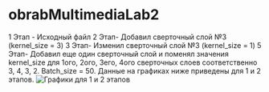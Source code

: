 # obrabMultimediaLab2
1 Этап - Исходный файл
2 Этап- Добавил сверточный слой №3 (kernel_size = 3)
3 Этап- Изменил сверточный слой №3 (kernel_size = 1)
5 Этап- Добавил еще один сверточный слой и поменял значения kernel_size для 1ого, 2ого, 3его, 4ого сверточных слоев соответственно 3, 4, 3, 2.
Batch_size = 50.
Данные на графиках ниже приведены для 1 и 2 этапов.
![Графики для 1 и 2 этапов](https://i.ibb.co/Pr2GCb6/image.png)
